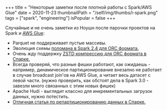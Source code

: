 +++
title = "Некоторые заметки после плотной работы с Spark/AWS Glue"
date = 2020-11-23
thumbnailPath = "/self/img/thumbs/i-spark.png"
tags = ["spark", "engineering"]
isPopular = false
+++

Случайные и не очень заметки из Ноушн после парочки проектов на Spark и [AWS Glue](https://aws.amazon.com/glue/):
- Parquet не поддерживает пустые массивы.
- Эволюция схемы [поломана в Spark 2.4 для ORC формата.](https://issues.apache.org/jira/browse/SPARK-27913)
- Очень жду поддержку [ZSTD компрессию для ORC формата в Спарке.](https://issues.apache.org/jira/browse/SPARK-33295)
- Всегда проверяй, что разные фишки работают, как ожидаешь - например, динамическое
партиционирование внезапно не работает в случае broadcast join'ов на AWS Glue, а читает весь
  датасет с левой части. (нужно проверить, как обстоят дела в Spark 3.0 - завезли много связанных с этим новых фишек)
- Apache Hudi - выглядит классно для инкрементальных загрузок данных, нужно потестить.
- [Отличная статья по репартиционированию данных в Спарке.](https://medium.com/airbnb-engineering/on-spark-hive-and-small-files-an-in-depth-look-at-spark-partitioning-strategies-a9a364f908)